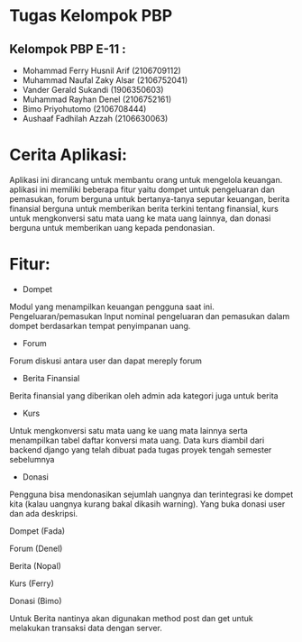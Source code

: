# Tugas Kelompok PBP

## Kelompok PBP E-11 :

- Mohammad Ferry Husnil Arif (2106709112)
- Muhammad Naufal Zaky Alsar (2106752041)
- Vander Gerald Sukandi (1906350603)
- Muhammad Rayhan Denel (2106752161)
- Bimo Priyohutomo (2106708444)
- Aushaaf Fadhilah Azzah (2106630063)

# Cerita Aplikasi:

Aplikasi ini dirancang untuk membantu orang untuk mengelola keuangan. aplikasi ini memiliki beberapa fitur yaitu dompet untuk pengeluaran dan pemasukan, forum berguna untuk bertanya-tanya seputar keuangan, berita finansial berguna untuk memberikan berita terkini tentang finansial, kurs untuk mengkonversi satu mata uang ke mata uang lainnya, dan donasi berguna untuk memberikan uang kepada pendonasian.

# Fitur:

- Dompet

Modul yang menampilkan keuangan pengguna saat ini. Pengeluaran/pemasukan Input nominal pengeluaran dan pemasukan dalam dompet berdasarkan tempat penyimpanan uang.

- Forum

Forum diskusi antara user dan dapat mereply forum

- Berita Finansial

Berita finansial yang diberikan oleh admin ada kategori juga untuk berita

- Kurs

Untuk mengkonversi satu mata uang ke uang mata lainnya serta menampilkan tabel daftar konversi mata uang. Data kurs diambil dari backend django yang telah dibuat pada tugas proyek tengah semester sebelumnya

- Donasi

Pengguna bisa mendonasikan sejumlah uangnya dan terintegrasi ke dompet kita (kalau uangnya kurang bakal dikasih warning). Yang buka donasi user dan ada deskripsi.


Dompet (Fada)

Forum (Denel)

Berita (Nopal)

Kurs (Ferry)

Donasi (Bimo)


Untuk Berita nantinya akan digunakan method post dan get untuk melakukan transaksi data dengan server.
